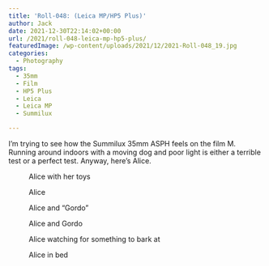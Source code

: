 ```yaml
---
title: 'Roll-048: (Leica MP/HP5 Plus)'
author: Jack
date: 2021-12-30T22:14:02+00:00
url: /2021/roll-048-leica-mp-hp5-plus/
featuredImage: /wp-content/uploads/2021/12/2021-Roll-048_19.jpg
categories:
  - Photography
tags:
  - 35mm
  - Film
  - HP5 Plus
  - Leica
  - Leica MP
  - Summilux

---
```


I&#8217;m trying to see how the Summilux 35mm ASPH feels on the film M. Running around indoors with a moving dog and poor light is either a terrible test or a perfect test. Anyway, here&#8217;s Alice.


<figure><img src="/wp-content/uploads/2021/12/2021-Roll-048_01.jpg" alt="" data-id="2414" data-full-url="/wp-content/uploads/2021/12/2021-Roll-048_01.jpg" data-link="/?attachment_id=2414" class="wp-image-2414" /><figcaption class="blocks-gallery-item__caption">Alice with her toys</figcaption></figure>

<figure><img src="/wp-content/uploads/2021/12/2021-Roll-048_03.jpg" alt="" data-id="2415" data-full-url="/wp-content/uploads/2021/12/2021-Roll-048_03.jpg" data-link="/?attachment_id=2415" class="wp-image-2415" /><figcaption class="blocks-gallery-item__caption">Alice</figcaption></figure>

<figure><img src="/wp-content/uploads/2021/12/2021-Roll-048_06.jpg" alt="" data-id="2416" data-full-url="/wp-content/uploads/2021/12/2021-Roll-048_06.jpg" data-link="/?attachment_id=2416" class="wp-image-2416" /><figcaption class="blocks-gallery-item__caption">Alice and &#8220;Gordo&#8221;</figcaption></figure>

<figure><img src="/wp-content/uploads/2021/12/2021-Roll-048_19.jpg" alt="" data-id="2417" data-full-url="/wp-content/uploads/2021/12/2021-Roll-048_19.jpg" data-link="/?attachment_id=2417" class="wp-image-2417" /><figcaption class="blocks-gallery-item__caption">Alice and Gordo</figcaption></figure>

<figure><img src="/wp-content/uploads/2021/12/2021-Roll-048_22.jpg" alt="" data-id="2418" data-full-url="/wp-content/uploads/2021/12/2021-Roll-048_22.jpg" data-link="/?attachment_id=2418" class="wp-image-2418" /><figcaption class="blocks-gallery-item__caption">Alice watching for something to bark at</figcaption></figure>

<figure><img src="/wp-content/uploads/2021/12/2021-Roll-048_26.jpg" alt="" data-id="2419" data-full-url="/wp-content/uploads/2021/12/2021-Roll-048_26.jpg" data-link="/?attachment_id=2419" class="wp-image-2419" /><figcaption class="blocks-gallery-item__caption">Alice in bed</figcaption></figure>
